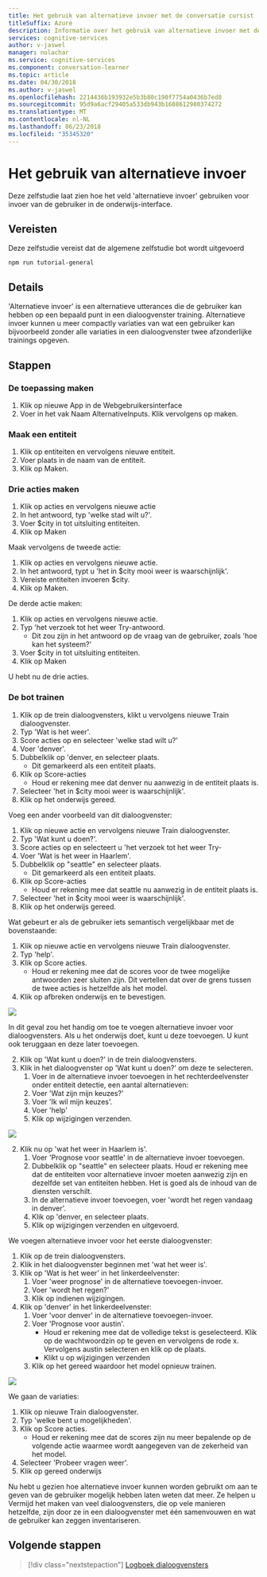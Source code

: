 ```yaml
---
title: Het gebruik van alternatieve invoer met de conversatie cursist - cognitieve Microsoft-Services | Microsoft Docs
titleSuffix: Azure
description: Informatie over het gebruik van alternatieve invoer met de conversatie cursist.
services: cognitive-services
author: v-jaswel
manager: nolachar
ms.service: cognitive-services
ms.component: conversation-learner
ms.topic: article
ms.date: 04/30/2018
ms.author: v-jaswel
ms.openlocfilehash: 2214436b193932e5b3b80c190f7754a0436b7ed8
ms.sourcegitcommit: 95d9a6acf29405a533db943b1688612980374272
ms.translationtype: MT
ms.contentlocale: nl-NL
ms.lasthandoff: 06/23/2018
ms.locfileid: "35345320"
---
```

# <a name="how-to-use-alternative-inputs"></a>Het gebruik van alternatieve invoer

Deze zelfstudie laat zien hoe het veld 'alternatieve invoer' gebruiken voor invoer van de gebruiker in de onderwijs-interface.

## <a name="requirements"></a>Vereisten
Deze zelfstudie vereist dat de algemene zelfstudie bot wordt uitgevoerd

    npm run tutorial-general

## <a name="details"></a>Details
'Alternatieve invoer' is een alternatieve utterances die de gebruiker kan hebben op een bepaald punt in een dialoogvenster training. Alternatieve invoer kunnen u meer compactly variaties van wat een gebruiker kan bijvoorbeeld zonder alle variaties in een dialoogvenster twee afzonderlijke trainings opgeven.

## <a name="steps"></a>Stappen

### <a name="create-the-application"></a>De toepassing maken

1. Klik op nieuwe App in de Webgebruikersinterface
2. Voer in het vak Naam AlternativeInputs. Klik vervolgens op maken.

### <a name="create-an-entity"></a>Maak een entiteit

1. Klik op entiteiten en vervolgens nieuwe entiteit.
2. Voer plaats in de naam van de entiteit.
3. Klik op Maken.

### <a name="create-three-actions"></a>Drie acties maken

1. Klik op acties en vervolgens nieuwe actie
2. In het antwoord, typ 'welke stad wilt u?'.
3. Voer $city in tot uitsluiting entiteiten.
3. Klik op Maken

Maak vervolgens de tweede actie:

1. Klik op acties en vervolgens nieuwe actie.
3. In het antwoord, typt u 'het in $city mooi weer is waarschijnlijk'.
4. Vereiste entiteiten invoeren $city.
4. Klik op Maken.

De derde actie maken:

1. Klik op acties en vervolgens nieuwe actie.
3. Typ 'het verzoek tot het weer Try-antwoord.
    - Dit zou zijn in het antwoord op de vraag van de gebruiker, zoals 'hoe kan het systeem?'
4. Voer $city in tot uitsluiting entiteiten.
4. Klik op Maken

U hebt nu de drie acties.

### <a name="train-the-bot"></a>De bot trainen

1. Klik op de trein dialoogvensters, klikt u vervolgens nieuwe Train dialoogvenster.
2. Typ 'Wat is het weer'.
3. Score acties op en selecteer 'welke stad wilt u?'
2. Voer 'denver'.
3. Dubbelklik op 'denver, en selecteer plaats.
    - Dit gemarkeerd als een entiteit plaats.
5. Klik op Score-acties
    - Houd er rekening mee dat denver nu aanwezig in de entiteit plaats is. 
6. Selecteer 'het in $city mooi weer is waarschijnlijk'.
7. Klik op het onderwijs gereed.

Voeg een ander voorbeeld van dit dialoogvenster:

1. Klik op nieuwe actie en vervolgens nieuwe Train dialoogvenster.
2. Typ 'Wat kunt u doen?'.
3. Score acties op en selecteert u 'het verzoek tot het weer Try-
2. Voer 'Wat is het weer in Haarlem'.
3. Dubbelklik op "seattle" en selecteer plaats.
    - Dit gemarkeerd als een entiteit plaats.
5. Klik op Score-acties
    - Houd er rekening mee dat seattle nu aanwezig in de entiteit plaats is. 
6. Selecteer 'het in $city mooi weer is waarschijnlijk'.
7. Klik op het onderwijs gereed.

Wat gebeurt er als de gebruiker iets semantisch vergelijkbaar met de bovenstaande:

1. Klik op nieuwe actie en vervolgens nieuwe Train dialoogvenster.
2. Typ 'help'.
3. Klik op Score acties.
    - Houd er rekening mee dat de scores voor de twee mogelijke antwoorden zeer sluiten zijn. Dit vertellen dat over de grens tussen de twee acties is hetzelfde als het model.
6. Klik op afbreken onderwijs en te bevestigen.

![](../media/tutorial8_closescores.png)

In dit geval zou het handig om toe te voegen alternatieve invoer voor dialoogvensters. Als u het onderwijs doet, kunt u deze toevoegen. U kunt ook teruggaan en deze later toevoegen.

2. Klik op 'Wat kunt u doen?' in de trein dialoogvensters.
2. Klik in het dialoogvenster op 'Wat kunt u doen?' om deze te selecteren.
    1. Voer in de alternatieve invoer toevoegen in het rechterdeelvenster onder entiteit detectie, een aantal alternatieven:
    1. Voer 'Wat zijn mijn keuzes?'
    2. Voer 'Ik wil mijn keuzes'.
    3. Voer 'help'
    1. Klik op wijzigingen verzenden.


![](../media/tutorial8_helpalternates.png)

2. Klik nu op 'wat het weer in Haarlem is'.
    1. Voer 'Prognose voor seattle' in de alternatieve invoer toevoegen.
    2. Dubbelklik op "seattle" en selecteer plaats. Houd er rekening mee dat de entiteiten voor alternatieve invoer moeten aanwezig zijn en dezelfde set van entiteiten hebben. Het is goed als de inhoud van de diensten verschilt.
    3. In de alternatieve invoer toevoegen, voer 'wordt het regen vandaag in denver'.
    4. Klik op 'denver, en selecteer plaats.
    5. Klik op wijzigingen verzenden en uitgevoerd.


We voegen alternatieve invoer voor het eerste dialoogvenster:

1. Klik op de trein dialoogvensters.
2. Klik in het dialoogvenster beginnen met 'wat het weer is'.
2. Klik op 'Wat is het weer' in het linkerdeelvenster:
    1. Voer 'weer prognose' in de alternatieve toevoegen-invoer.
    2. Voer 'wordt het regen?'
    3. Klik op indienen wijzigingen.
4. Klik op 'denver' in het linkerdeelvenster:
    1. Voer 'voor denver' in de alternatieve toevoegen-invoer.
    2. Voer 'Prognose voor austin'.
        - Houd er rekening mee dat de volledige tekst is geselecteerd. Klik op de wachtwoordzin op te geven en vervolgens de rode x. Vervolgens austin selecteren en klik op de plaats.
        - Klikt u op wijzigingen verzenden
    1. Klik op het gereed waardoor het model opnieuw trainen.

![](../media/tutorial8_altcities.png)

We gaan de variaties:

1. Klik op nieuwe Train dialoogvenster.
2. Typ 'welke bent u mogelijkheden'.
3. Klik op Score acties.
    - Houd er rekening mee dat de scores zijn nu meer bepalende op de volgende actie waarmee wordt aangegeven van de zekerheid van het model.
2. Selecteer 'Probeer vragen weer'.
6. Klik op gereed onderwijs

Nu hebt u gezien hoe alternatieve invoer kunnen worden gebruikt om aan te geven van de gebruiker mogelijk hebben laten weten dat meer. Ze helpen u Vermijd het maken van veel dialoogvensters, die op vele manieren hetzelfde, zijn door ze in een dialoogvenster met één samenvouwen en wat de gebruiker kan zeggen inventariseren.

## <a name="next-steps"></a>Volgende stappen

> [!div class="nextstepaction"]
> [Logboek dialoogvensters](./9-log-dialogs.md)
